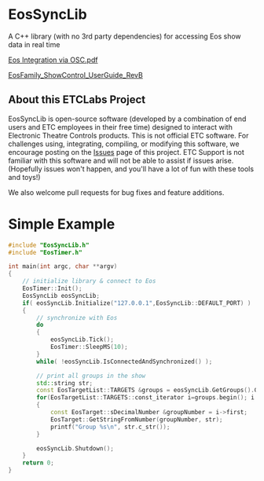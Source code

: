 # EosSyncLib
A C++ library (with no 3rd party dependencies) for accessing Eos show data in real time

[Eos Integration via OSC.pdf](https://github.com/ElectronicTheatreControlsLabs/EosSyncLib/raw/master/Eos%20Integration%20via%20OSC.pdf)

[EosFamily_ShowControl_UserGuide_RevB](http://www.etcconnect.com/WorkArea/DownloadAsset.aspx?id=10737461372)

## About this ETCLabs Project
EosSyncLib is open-source software (developed by a combination of end users and ETC employees in their free time) designed to interact with Electronic Theatre Controls products. This is not official ETC software. For challenges using, integrating, compiling, or modifying this software, we encourage posting on the [Issues](https://github.com/ElectronicTheatreControlsLabs/EosSyncLib/issues) page of this project. ETC Support is not familiar with this software and will not be able to assist if issues arise. (Hopefully issues won't happen, and you'll have a lot of fun with these tools and toys!)

We also welcome pull requests for bug fixes and feature additions.

# Simple Example
```C++
#include "EosSyncLib.h"
#include "EosTimer.h"

int main(int argc, char **argv)
{
	// initialize library & connect to Eos
	EosTimer::Init();
	EosSyncLib eosSyncLib;
	if( eosSyncLib.Initialize("127.0.0.1",EosSyncLib::DEFAULT_PORT) )
	{
		// synchronize with Eos
		do
		{
			eosSyncLib.Tick();
			EosTimer::SleepMS(10);
		}
		while( !eosSyncLib.IsConnectedAndSynchronized() );

		// print all groups in the show
		std::string str;
		const EosTargetList::TARGETS &groups = eosSyncLib.GetGroups().GetTargets();
		for(EosTargetList::TARGETS::const_iterator i=groups.begin(); i!=groups.end(); i++)		
		{
			const EosTarget::sDecimalNumber &groupNumber = i->first;
			EosTarget::GetStringFromNumber(groupNumber, str);
			printf("Group %s\n", str.c_str());
		}

		eosSyncLib.Shutdown();
	}
	return 0;
}
```
